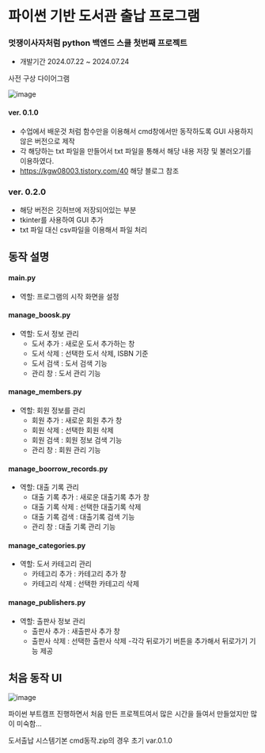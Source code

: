 # 파이썬 기반 도서관 출납 프로그램

### 멋쟁이사자처럼 python 백엔드 스쿨 첫번째 프로젝트

- 개발기간 2024.07.22 ~ 2024.07.24

  

사전 구상 다이어그램

![image](https://github.com/user-attachments/assets/5f848cd3-fe38-47a6-ae89-8748fb7ba39e)

#### ver. 0.1.0
- 수업에서 배운것 처럼 함수만을 이용해서 cmd창에서만 동작하도록 GUI 사용하지 않은 버전으로 제작
- 각 해당하는 txt 파일을 만들어서 txt 파일을 통해서 해당 내용 저장 및 불러오기를 이용하였다.
- https://kgw08003.tistory.com/40  해당 블로그 참조


### ver. 0.2.0
- 해당 버전은 깃허브에 저장되어있는 부분
- tkinter를 사용하여 GUI 추가
- txt 파일 대신 csv파일을 이용해서 파일 처리

## 동작 설명
#### main.py
- 역할: 프로그램의 시작 화면을 설정

#### manage_boosk.py
- 역할: 도서 정보 관리
  - 도서 추가 : 새로운 도서 추가하는 창
  - 도서 삭제 : 선택한 도서 삭제, ISBN 기준
  - 도서 검색 : 도서 검색 기능
  - 관리 창 : 도서 관리 기능

#### manage_members.py
- 역할: 회원 정보를 관리
  - 회원 추가 : 새로운 회원 추가 창
  - 회원 삭제 : 선택한 회원 삭제
  - 회원 검색 : 회원 정보 검색 기능
  - 관리 창 : 회원 관리 기능

#### manage_boorrow_records.py
- 역할: 대출 기록 관리
  - 대출 기록 추가 : 새로운 대출기록 추가 창
  - 대출 기록 삭제 : 선택한 대출기록 삭제
  - 대출 기록 검색 : 대출기록 검색 기능
  - 관리 창 : 대출 기록 관리 기능

#### manage_categories.py
- 역할: 도서 카테고리 관리
  - 카테고리 추가 : 카테고리 추가 창
  - 카테고리 삭제 : 선택한 카테고리 삭제

#### manage_publishers.py
- 역할: 출판사 정보 관리
  - 출판사 추가 : 새출판사 추가 창
  - 출판사 삭제 : 선택한 출판사 삭제
-각각 뒤로가기 버튼을 추가해서 뒤로가기 기능 제공

## 처음 동작 UI
![image](https://github.com/user-attachments/assets/42455bab-39ab-4756-9c79-4c4f178fa28e)

파이썬 부트캠프 진행하면서 처음 만든 프로젝트여서 많은 시간을 들여서 만들었지만 많이 미숙함...

도서출납 시스템기본 cmd동작.zip의 경우 초기 var.0.1.0
